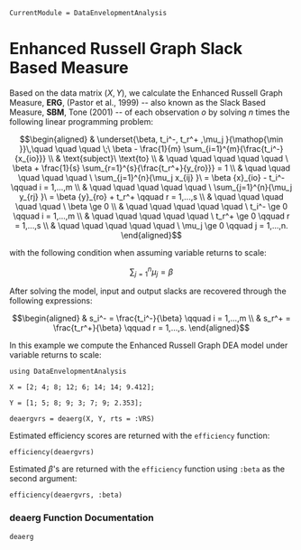 ```@meta
CurrentModule = DataEnvelopmentAnalysis
```

# Enhanced Russell Graph Slack Based Measure

Based on the data  matrix $(X,Y)$, we calculate the Enhanced Russell Graph Measure, **ERG**, (Pastor et al., 1999) -- also known as the Slack Based Measure, **SBM**, Tone (2001) -- of each observation *o* by solving $n$ times the following linear programming problem:

```math
\begin{aligned}
  & \underset{\beta, t_i^-, t_r^+ ,\mu_j }{\mathop{\min }}\,\quad \quad \quad \;\ \beta -  \frac{1}{m} \sum_{i=1}^{m}{\frac{t_i^-}{x_{io}}}  \\
  & \text{subject}\ \text{to}  \\
  & \quad \quad \quad \quad \quad \ \beta +  \frac{1}{s} \sum_{r=1}^{s}{\frac{t_r^+}{y_{ro}}} = 1 \\
  & \quad \quad \quad \quad \quad \ \sum_{j=1}^{n}{\mu_j x_{ij} }\ = \beta {x}_{io} - t_i^- \qquad i = 1,...,m \\
  & \quad \quad \quad \quad \quad \ \sum_{j=1}^{n}{\mu_j y_{rj} }\ = \beta {y}_{ro} + t_r^+ \qquad r = 1,...,s \\
  & \quad \quad \quad \quad \quad \ \beta \ge 0  \\
  & \quad \quad \quad \quad \quad \ t_i^- \ge 0 \qquad i = 1,...,m \\
  & \quad \quad \quad \quad \quad \ t_r^+ \ge 0 \qquad r = 1,...,s \\
  & \quad \quad \quad \quad \quad \ \mu_j \ge 0 \qquad j = 1,...,n. 
\end{aligned}
```

with the following condition when assuming variable returns to scale:
```math
\sum\nolimits_{j=1}^{n}\mu_j=\beta
```

After solving the model, input and output slacks are recovered through the following expressions:
```math
\begin{aligned}
 & s_i^- = \frac{t_i^-}{\beta} \qquad i = 1,...,m \\
 & s_r^+ = \frac{t_r^+}{\beta} \qquad r = 1,...,s.
\end{aligned}
```

In this example we compute the Enhanced Russell Graph DEA model under variable returns to scale:
```@example ergsbm
using DataEnvelopmentAnalysis

X = [2; 4; 8; 12; 6; 14; 14; 9.412];

Y = [1; 5; 8; 9; 3; 7; 9; 2.353];

deaergvrs = deaerg(X, Y, rts = :VRS)
```

Estimated efficiency scores are returned with the `efficiency` function:
```@example ergsbm
efficiency(deaergvrs)
```

Estimated $\beta$'s are returned with the `efficiency` function using `:beta` as the second argument:
```@example ergsbm
efficiency(deaergvrs, :beta)
```

### deaerg Function Documentation

```@docs
deaerg
```
